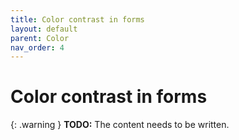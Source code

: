 ```yaml
---
title: Color contrast in forms
layout: default
parent: Color
nav_order: 4
---
```


# Color contrast in forms

{: .warning }
**TODO:**
The content needs to be written.
